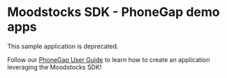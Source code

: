 # Moodstocks SDK - PhoneGap demo apps

This sample application is deprecated.

Follow our [PhoneGap User Guide](http://moodstocks.com/documentation/user-guides/phonegap-plugin-guide/) to learn how to create an application leveraging the
Moodstocks SDK!
